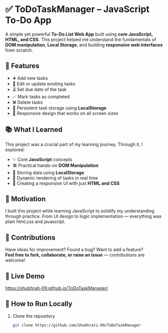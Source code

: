# ✅ ToDoTaskManager – JavaScript To-Do App

A simple yet powerful **To-Do List Web App** built using **core JavaScript, HTML, and CSS**. This project helped me understand the fundamentals of **DOM manipulation**, **Local Storage**, and building **responsive web interfaces** from scratch.



## 🚀 Features
- ➕ Add new tasks  
- 📝 Edit or update existing tasks
- ⏳ Set due date of the task 
- ✅ Mark tasks as completed  
- ❌ Delete tasks  
- 💾 Persistent task storage using **LocalStorage**  
- 📱 Responsive design that works on all screen sizes


## 📚 What I Learned
This project was a crucial part of my learning journey. Through it, I explored:

- ✨ Core **JavaScript** concepts  
- 🛠 Practical hands-on **DOM Manipulation**  
- 📂 Storing data using **LocalStorage**  
- 🧩 Dynamic rendering of tasks in real time  
- 🎨 Creating a responsive UI with just **HTML and CSS**



## 📌 Motivation
I built this project while learning JavaScript to solidify my understanding through practice. From UI design to logic implementation — everything was plain html,css and javascript.  



## 🤝 Contributions
Have ideas for improvement? Found a bug? Want to add a feature?  
**Feel free to fork, collaborate, or raise an issue** — contributions are welcome!


## 🔗 Live Demo
 https://shubhrati-09.github.io/ToDoTaskManager/


## 📂 How to Run Locally

1. Clone the repository  
   ```bash
   git clone https://github.com/Shubhrati-09/ToDoTaskManager
